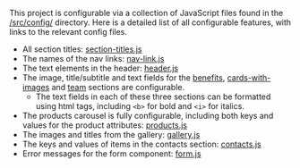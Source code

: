This project is configurable via a collection of JavaScript files found in the [/src/config/](./src/config/) directory. Here is a detailed list of all configurable features, with links to the relevant config files.

- All section titles: [section-titles.js](src/config/section-titles.js)
- The names of the nav links: [nav-link.js](src/config/nav-bar.js) 
- The text elements in the header: [header.js](src/config/header.js)
- The image, title/subtitle and text fields for the [benefits](src/config/benefits.js), [cards-with-images](src/config/cards-with-images.js) and [team](src/config/team.js) sections are configurable.
  - The text fields in each of these three sections can be formatted using html tags, including `<b>` for bold and `<i>` for italics.
- The products carousel is fully configurable, including both keys and values for the product attributes: [products.js](src/config/products.js)
- The images and titles from the gallery: [gallery.js](src/config/gallery.js)
- The keys and values of items in the contacts section: [contacts.js](src/config/contacts.js)
- Error messages for the form component: [form.js](src/config/form.js)